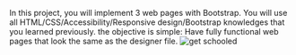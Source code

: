 In this project, you will implement 3 web pages with Bootstrap. You will use all HTML/CSS/Accessibility/Responsive design/Bootstrap knowledges that you learned previously.
 the objective is simple: Have fully functional web pages that look the same as the designer file.
![get schooled](https://github.com/oluwabunmi2/alu-smiling-school/assets/106445167/390fd2db-1847-491f-8871-968034a75e51)
